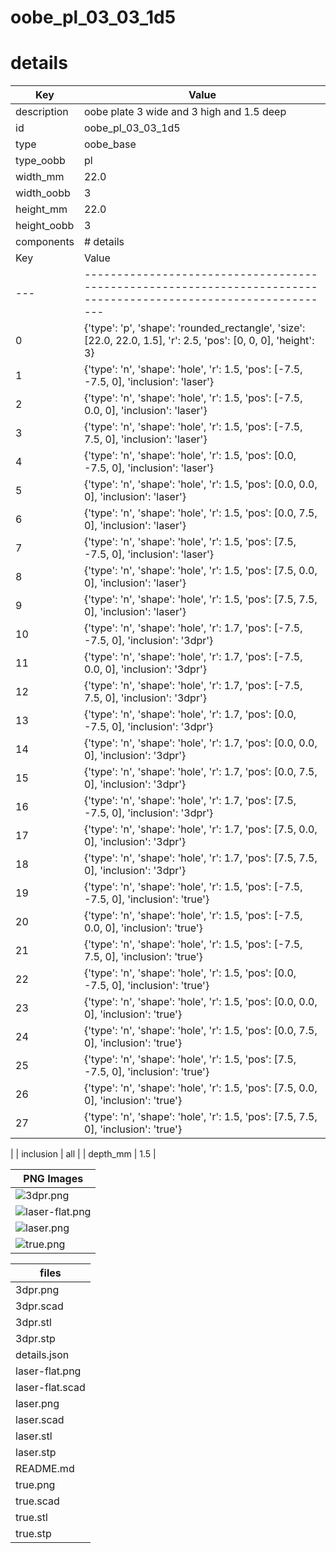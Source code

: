 # oobe_pl_03_03_1d5
# details
| Key         | Value                                                                                                                                                                                                                                                                                                                                                                                                                                                                                                                                                                                                                                                                                                                                                                                                                                                                                                                                                                                                                                                                                                                                                                                                                                                                                                                                                                                                                                                                                                                                                                                                                                                                                                                                                                                                                                                                                                                                                                                                                                                                                                                                                                                                                                                                                                                                                                                                                                                                                                                               |
| ----------- | ----------------------------------------------------------------------------------------------------------------------------------------------------------------------------------------------------------------------------------------------------------------------------------------------------------------------------------------------------------------------------------------------------------------------------------------------------------------------------------------------------------------------------------------------------------------------------------------------------------------------------------------------------------------------------------------------------------------------------------------------------------------------------------------------------------------------------------------------------------------------------------------------------------------------------------------------------------------------------------------------------------------------------------------------------------------------------------------------------------------------------------------------------------------------------------------------------------------------------------------------------------------------------------------------------------------------------------------------------------------------------------------------------------------------------------------------------------------------------------------------------------------------------------------------------------------------------------------------------------------------------------------------------------------------------------------------------------------------------------------------------------------------------------------------------------------------------------------------------------------------------------------------------------------------------------------------------------------------------------------------------------------------------------------------------------------------------------------------------------------------------------------------------------------------------------------------------------------------------------------------------------------------------------------------------------------------------------------------------------------------------------------------------------------------------------------------------------------------------------------------------------------------------------- |
| description | oobe plate 3 wide and 3 high and 1.5 deep                                                                                                                                                                                                                                                                                                                                                                                                                                                                                                                                                                                                                                                                                                                                                                                                                                                                                                                                                                                                                                                                                                                                                                                                                                                                                                                                                                                                                                                                                                                                                                                                                                                                                                                                                                                                                                                                                                                                                                                                                                                                                                                                                                                                                                                                                                                                                                                                                                                                                           |
| id          | oobe_pl_03_03_1d5                                                                                                                                                                                                                                                                                                                                                                                                                                                                                                                                                                                                                                                                                                                                                                                                                                                                                                                                                                                                                                                                                                                                                                                                                                                                                                                                                                                                                                                                                                                                                                                                                                                                                                                                                                                                                                                                                                                                                                                                                                                                                                                                                                                                                                                                                                                                                                                                                                                                                                                   |
| type        | oobe_base                                                                                                                                                                                                                                                                                                                                                                                                                                                                                                                                                                                                                                                                                                                                                                                                                                                                                                                                                                                                                                                                                                                                                                                                                                                                                                                                                                                                                                                                                                                                                                                                                                                                                                                                                                                                                                                                                                                                                                                                                                                                                                                                                                                                                                                                                                                                                                                                                                                                                                                           |
| type_oobb   | pl                                                                                                                                                                                                                                                                                                                                                                                                                                                                                                                                                                                                                                                                                                                                                                                                                                                                                                                                                                                                                                                                                                                                                                                                                                                                                                                                                                                                                                                                                                                                                                                                                                                                                                                                                                                                                                                                                                                                                                                                                                                                                                                                                                                                                                                                                                                                                                                                                                                                                                                                  |
| width_mm    | 22.0                                                                                                                                                                                                                                                                                                                                                                                                                                                                                                                                                                                                                                                                                                                                                                                                                                                                                                                                                                                                                                                                                                                                                                                                                                                                                                                                                                                                                                                                                                                                                                                                                                                                                                                                                                                                                                                                                                                                                                                                                                                                                                                                                                                                                                                                                                                                                                                                                                                                                                                                |
| width_oobb  | 3                                                                                                                                                                                                                                                                                                                                                                                                                                                                                                                                                                                                                                                                                                                                                                                                                                                                                                                                                                                                                                                                                                                                                                                                                                                                                                                                                                                                                                                                                                                                                                                                                                                                                                                                                                                                                                                                                                                                                                                                                                                                                                                                                                                                                                                                                                                                                                                                                                                                                                                                   |
| height_mm   | 22.0                                                                                                                                                                                                                                                                                                                                                                                                                                                                                                                                                                                                                                                                                                                                                                                                                                                                                                                                                                                                                                                                                                                                                                                                                                                                                                                                                                                                                                                                                                                                                                                                                                                                                                                                                                                                                                                                                                                                                                                                                                                                                                                                                                                                                                                                                                                                                                                                                                                                                                                                |
| height_oobb | 3                                                                                                                                                                                                                                                                                                                                                                                                                                                                                                                                                                                                                                                                                                                                                                                                                                                                                                                                                                                                                                                                                                                                                                                                                                                                                                                                                                                                                                                                                                                                                                                                                                                                                                                                                                                                                                                                                                                                                                                                                                                                                                                                                                                                                                                                                                                                                                                                                                                                                                                                   |
| components  | # details
| Key | Value                                                                                                           |
| --- | --------------------------------------------------------------------------------------------------------------- |
| 0   | {'type': 'p', 'shape': 'rounded_rectangle', 'size': [22.0, 22.0, 1.5], 'r': 2.5, 'pos': [0, 0, 0], 'height': 3} |
| 1   | {'type': 'n', 'shape': 'hole', 'r': 1.5, 'pos': [-7.5, -7.5, 0], 'inclusion': 'laser'}                          |
| 2   | {'type': 'n', 'shape': 'hole', 'r': 1.5, 'pos': [-7.5, 0.0, 0], 'inclusion': 'laser'}                           |
| 3   | {'type': 'n', 'shape': 'hole', 'r': 1.5, 'pos': [-7.5, 7.5, 0], 'inclusion': 'laser'}                           |
| 4   | {'type': 'n', 'shape': 'hole', 'r': 1.5, 'pos': [0.0, -7.5, 0], 'inclusion': 'laser'}                           |
| 5   | {'type': 'n', 'shape': 'hole', 'r': 1.5, 'pos': [0.0, 0.0, 0], 'inclusion': 'laser'}                            |
| 6   | {'type': 'n', 'shape': 'hole', 'r': 1.5, 'pos': [0.0, 7.5, 0], 'inclusion': 'laser'}                            |
| 7   | {'type': 'n', 'shape': 'hole', 'r': 1.5, 'pos': [7.5, -7.5, 0], 'inclusion': 'laser'}                           |
| 8   | {'type': 'n', 'shape': 'hole', 'r': 1.5, 'pos': [7.5, 0.0, 0], 'inclusion': 'laser'}                            |
| 9   | {'type': 'n', 'shape': 'hole', 'r': 1.5, 'pos': [7.5, 7.5, 0], 'inclusion': 'laser'}                            |
| 10  | {'type': 'n', 'shape': 'hole', 'r': 1.7, 'pos': [-7.5, -7.5, 0], 'inclusion': '3dpr'}                           |
| 11  | {'type': 'n', 'shape': 'hole', 'r': 1.7, 'pos': [-7.5, 0.0, 0], 'inclusion': '3dpr'}                            |
| 12  | {'type': 'n', 'shape': 'hole', 'r': 1.7, 'pos': [-7.5, 7.5, 0], 'inclusion': '3dpr'}                            |
| 13  | {'type': 'n', 'shape': 'hole', 'r': 1.7, 'pos': [0.0, -7.5, 0], 'inclusion': '3dpr'}                            |
| 14  | {'type': 'n', 'shape': 'hole', 'r': 1.7, 'pos': [0.0, 0.0, 0], 'inclusion': '3dpr'}                             |
| 15  | {'type': 'n', 'shape': 'hole', 'r': 1.7, 'pos': [0.0, 7.5, 0], 'inclusion': '3dpr'}                             |
| 16  | {'type': 'n', 'shape': 'hole', 'r': 1.7, 'pos': [7.5, -7.5, 0], 'inclusion': '3dpr'}                            |
| 17  | {'type': 'n', 'shape': 'hole', 'r': 1.7, 'pos': [7.5, 0.0, 0], 'inclusion': '3dpr'}                             |
| 18  | {'type': 'n', 'shape': 'hole', 'r': 1.7, 'pos': [7.5, 7.5, 0], 'inclusion': '3dpr'}                             |
| 19  | {'type': 'n', 'shape': 'hole', 'r': 1.5, 'pos': [-7.5, -7.5, 0], 'inclusion': 'true'}                           |
| 20  | {'type': 'n', 'shape': 'hole', 'r': 1.5, 'pos': [-7.5, 0.0, 0], 'inclusion': 'true'}                            |
| 21  | {'type': 'n', 'shape': 'hole', 'r': 1.5, 'pos': [-7.5, 7.5, 0], 'inclusion': 'true'}                            |
| 22  | {'type': 'n', 'shape': 'hole', 'r': 1.5, 'pos': [0.0, -7.5, 0], 'inclusion': 'true'}                            |
| 23  | {'type': 'n', 'shape': 'hole', 'r': 1.5, 'pos': [0.0, 0.0, 0], 'inclusion': 'true'}                             |
| 24  | {'type': 'n', 'shape': 'hole', 'r': 1.5, 'pos': [0.0, 7.5, 0], 'inclusion': 'true'}                             |
| 25  | {'type': 'n', 'shape': 'hole', 'r': 1.5, 'pos': [7.5, -7.5, 0], 'inclusion': 'true'}                            |
| 26  | {'type': 'n', 'shape': 'hole', 'r': 1.5, 'pos': [7.5, 0.0, 0], 'inclusion': 'true'}                             |
| 27  | {'type': 'n', 'shape': 'hole', 'r': 1.5, 'pos': [7.5, 7.5, 0], 'inclusion': 'true'}                             |
 |
| inclusion   | all                                                                                                                                                                                                                                                                                                                                                                                                                                                                                                                                                                                                                                                                                                                                                                                                                                                                                                                                                                                                                                                                                                                                                                                                                                                                                                                                                                                                                                                                                                                                                                                                                                                                                                                                                                                                                                                                                                                                                                                                                                                                                                                                                                                                                                                                                                                                                                                                                                                                                                                                 |
| depth_mm    | 1.5                                                                                                                                                                                                                                                                                                                                                                                                                                                                                                                                                                                                                                                                                                                                                                                                                                                                                                                                                                                                                                                                                                                                                                                                                                                                                                                                                                                                                                                                                                                                                                                                                                                                                                                                                                                                                                                                                                                                                                                                                                                                                                                                                                                                                                                                                                                                                                                                                                                                                                                                 |

| PNG Images |
| --- |
| ![3dpr.png](3dpr.png) |
| ![laser-flat.png](laser-flat.png) |
| ![laser.png](laser.png) |
| ![true.png](true.png) |


| files |
| --- |
| 3dpr.png |
| 3dpr.scad |
| 3dpr.stl |
| 3dpr.stp |
| details.json |
| laser-flat.png |
| laser-flat.scad |
| laser.png |
| laser.scad |
| laser.stl |
| laser.stp |
| README.md |
| true.png |
| true.scad |
| true.stl |
| true.stp |
